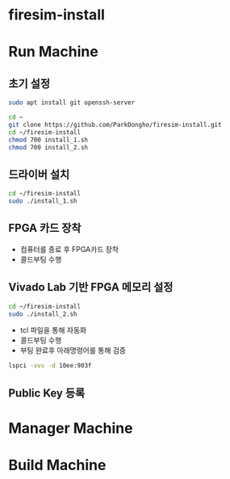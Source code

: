 # firesim-install

# Run Machine

## 초기 설정

```bash
sudo apt install git openssh-server
```

```bash
cd ~
git clone https://github.com/ParkDongho/firesim-install.git
cd ~/firesim-install
chmod 700 install_1.sh
chmod 700 install_2.sh
```

## 드라이버 설치

```bash
cd ~/firesim-install
sudo ./install_1.sh
```

## FPGA 카드 장착
- 컴퓨터를 종료 후 FPGA카드 장착
- 콜드부팅 수행

## Vivado Lab 기반 FPGA 메모리 설정

```bash
cd ~/firesim-install
sudo ./install_2.sh
```

- tcl 파일을 통해 자동화
- 콜드부팅 수행
- 부팅 완료후 아래명령어를 통해 검증

```bash
lspci -vvv -d 10ee:903f
```

## Public Key 등록



# Manager Machine









# Build Machine
